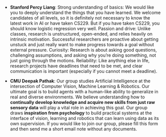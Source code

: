 - **Stanford Percy Liang**: Strong understanding of basics: We would like you to deeply understand the things that you have learned.  We welcome candidates of all levels, so it is definitely not necessary to know the latest work in AI or have taken CS229.  But if you have taken CS229, you should know logistic regression very well.
Passion and drive: Unlike classes, research is unstructured, open-ended, and relies heavily on intrinsic motivation.  Successful researchers are proactive about getting unstuck and just really want to make progress towards a goal without external pressure.
Curiosity: Research is about asking good questions, challenging assumptions, and asking why you’re doing something, not just going through the motions.
Reliability: Like anything else in life, research projects have deadlines that need to be met, and clear communication is important (especially if you cannot meet a deadline).

- **CMU Deepak Pathak**: Our group studies Artificial Intelligence at the intersection of Computer Vision, Machine Learning & Robotics. Our ultimate goal is to build agents with a human-like ability to generalize in real and diverse environments. We believe understanding how to **continually develop knowledge and acquire new skills from just raw sensory data** will play a vital role in achieving this goal. Our group draws **inspiration from psychology** to build practical systems at the interface of vision, learning and robotics that can learn using data as its own supervision. If you would like to join our group, please fill this form and then send me a short email note without any documents.
